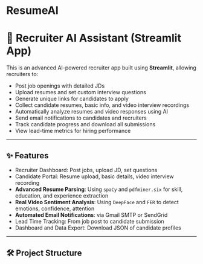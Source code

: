# ResumeAI
# 🚀 Recruiter AI Assistant (Streamlit App)

This is an advanced AI-powered recruiter app built using **Streamlit**, allowing recruiters to:
- Post job openings with detailed JDs
- Upload resumes and set custom interview questions
- Generate unique links for candidates to apply
- Collect candidate resumes, basic info, and video interview recordings
- Automatically analyze resumes and video responses using AI
- Send email notifications to candidates and recruiters
- Track candidate progress and download all submissions
- View lead-time metrics for hiring performance

---

## ✨ Features

- Recruiter Dashboard: Post jobs, upload JD, set questions
- Candidate Portal: Resume upload, basic details, video interview recording
- **Advanced Resume Parsing**: Using `spaCy` and `pdfminer.six` for skill, education, and experience extraction
- **Real Video Sentiment Analysis**: Using `DeepFace` and `FER` to detect emotions, confidence, attention
- **Automated Email Notifications**: via Gmail SMTP or SendGrid
- Lead Time Tracking: From job post to candidate submission
- Dashboard and Data Export: Download JSON of candidate profiles

---

## 🛠 Project Structure


